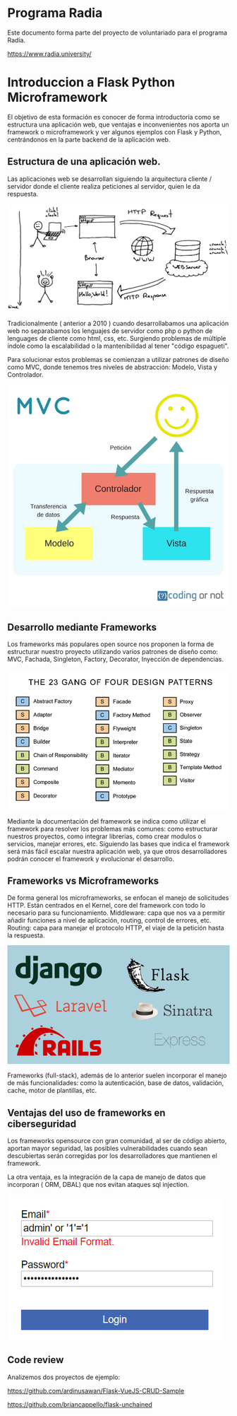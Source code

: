 # Programa Radia

Este documento forma parte del proyecto de voluntariado para el programa Radia.

https://www.radia.university/

# Introduccion a Flask Python Microframework

El objetivo de esta formación es conocer de forma introductoria como se estructura una aplicación web, que ventajas e inconvenientes nos aporta un framework o microframework y ver algunos ejemplos con Flask y Python, centrándonos en la parte backend de la aplicación web.

## Estructura de una aplicación web.

Las aplicaciones web se desarrollan siguiendo la arquitectura cliente / servidor donde el cliente realiza peticiones al servidor, quien le da respuesta.

![Representación arquitectura cliente servidor](/img/client-server.jpg)

Tradicionalmente (  anterior a 2010 ) cuando desarrollabamos una aplicación web no separabamos los lenguajes de servidor como php o python de lenguages de cliente como html, css, etc. Surgiendo problemas de múltiple índole como la escalabilidad o la mantenibilidad al tener "código espagueti".

Para solucionar estos problemas se comienzan a utilizar patrones de diseño como MVC, donde tenemos tres niveles de abstracción: Modelo, Vista y Controlador.

![Representación arquitectura cliente servidor](/img/mvc-modelo-vista-controlador.png)

## Desarrollo mediante Frameworks

Los frameworks más populares open source nos proponen la forma de estructurar nuestro proyecto utilizando varios patrones de diseño como: MVC, Fachada, Singleton, Factory, Decorator, Inyección de dependencias. 

![Patrones de diseño](/img/gof.png)

Mediante la documentación del framework se indica como utilizar el framework para resolver los problemas más comunes: como estructurar nuestros proyectos, como integrar librerias, como crear modulos o servicios, manejar errores, etc.
Siguiendo las bases que indica el framework será más fácil escalar nuestra aplicación web, ya que otros desarrolladores podrán conocer el framework y evolucionar el desarrollo.

## Frameworks vs Microframeworks

De forma general los microframeworks, se enfocan el manejo de solicitudes HTTP. Están centrados en el Kernel, core del framework con todo lo necesario para su funcionamiento.
Middleware: capa que nos va a permitir añadir funciones a nivel de aplicación, routing, control de errores, etc. Routing: capa para manejar el protocolo HTTP, el viaje de la petición hasta la respuesta.

![Ejemplos frameworks y microframeworks en varios lenguajes](/img/microvsframeworks.png)

Frameworks (full-stack), además de lo anterior suelen incorporar el manejo de más funcionalidades: como la autenticación, base de datos, validación, cache, motor de plantillas, etc.

## Ventajas del uso de frameworks en ciberseguridad

Los frameworks opensource con gran comunidad, al ser de código abierto, aportan mayor seguridad, las posibles vulnerabilidades cuando sean descubiertas serán corregidas por los desarrolladores que mantienen el framework.

La otra ventaja, es la integración de la capa de manejo de datos que incorporan ( ORM, DBAL) que nos evitan ataques sql injection.

![sql injection](/img/injection.png)

## Code review

Analizemos dos proyectos de ejemplo:

https://github.com/ardinusawan/Flask-VueJS-CRUD-Sample

https://github.com/briancappello/flask-unchained

